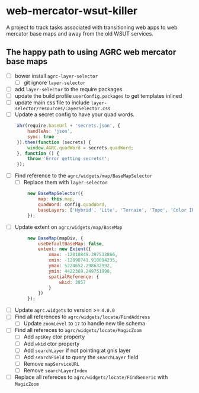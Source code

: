 # web-mercator-wsut-killer
A project to track tasks associated with transitioning web apps to web mercator base maps and away from the old WSUT services.

## The happy path to using AGRC web mercator base maps

- [ ] bower install `agrc-layer-selector`
  - [ ] git ignore `layer-selector`
- [ ] add `layer-selector` to the require packages
- [ ] update the build profile `userConfig.packages` to get templates inlined
- [ ] update main css file to include `layer-selector/resources/LayerSelector.css` 
- [ ] Update a secret config to have your quad words.
```js
    xhr(require.baseUrl + 'secrets.json', {
        handleAs: 'json',
        sync: true
    }).then(function (secrets) {
        window.AGRC.quadWord = secrets.quadWord;
    }, function () {
        throw 'Error getting secrets!';
    });
```
- [ ] Find reference to the `agrc/widgets/map/BaseMapSelector`
  - [ ] Replace them with `layer-selector`
```js
        new BaseMapSelector({
            map: this.map,
            quadWord: config.quadWord,
            baseLayers: ['Hybrid', 'Lite', 'Terrain', 'Topo', 'Color IR']
        });
```
- [ ] Update extent on `agrc/widgets/map/BaseMap`
```js
        new BaseMap(mapDiv, {
            useDefaultBaseMap: false,
            extent: new Extent({
                xmax: -12010849.397533866,
                xmin: -12898741.918094235,
                ymax: 5224652.298632992,
                ymin: 4422369.249751998,
                spatialReference: {
                    wkid: 3857
                }
            })
        });
```
- [ ] Update `agrc.widgets` to version >= `4.0.0`
- [ ] Find all references to `agrc/widgets/locate/FindAddress`
  - [ ] Update `zoomLevel` to `17` to handle new tile schema
- [ ] Find all refereces to `agrc/widgets/locate/MagicZoom`
  - [ ] Add `apiKey` ctor property
  - [ ] Add `wkid` ctor property
  - [ ] Add `searchLayer` if not pointing at gnis layer
  - [ ] Add `searchField` to query the `searchLayer` field
  - [ ] Remove `mapServiceURL`
  - [ ] Remove `searchLayerIndex`
- [ ] Replace all refereces to `agrc/widgets/locate/FindGeneric` with `MagicZoom`
